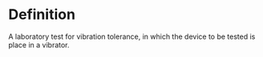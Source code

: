 # Definition

A laboratory test for vibration tolerance, in which the device to be
tested is place in a vibrator.
